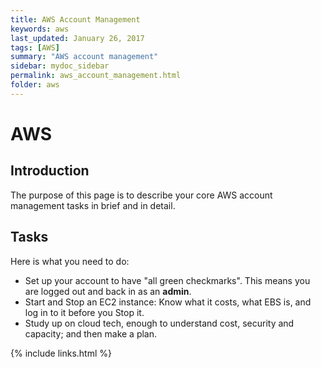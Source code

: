 ```yaml
---
title: AWS Account Management
keywords: aws
last_updated: January 26, 2017
tags: [AWS]
summary: "AWS account management"
sidebar: mydoc_sidebar
permalink: aws_account_management.html
folder: aws
---
```


# AWS

## Introduction
The purpose of this page is to describe your core AWS account management tasks in brief and in detail. 

## Tasks

Here is what you need to do: 

- Set up your account to have "all green checkmarks". This means you are logged out and back in as an **admin**.
- Start and Stop an EC2 instance: Know what it costs, what EBS is, and log in to it before you Stop it.
- Study up on cloud tech, enough to understand cost, security and capacity; and then make a plan. 

{% include links.html %}

